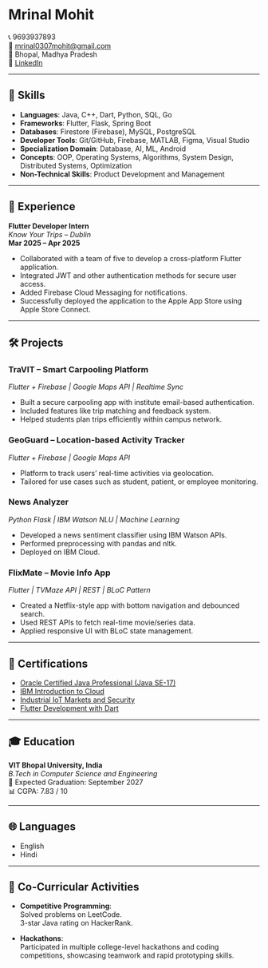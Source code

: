 # Mrinal Mohit

📞 9693937893  
📧 mrinal0307mohit@gmail.com  
📍 Bhopal, Madhya Pradesh  
🔗 [LinkedIn](https://www.linkedin.com/in/mrinal-mohit-647778289/)

---

## 🔧 Skills

- **Languages**: Java, C++, Dart, Python, SQL, Go  
- **Frameworks**: Flutter, Flask, Spring Boot  
- **Databases**: Firestore (Firebase), MySQL, PostgreSQL  
- **Developer Tools**: Git/GitHub, Firebase, MATLAB, Figma, Visual Studio  
- **Specialization Domain**: Database, AI, ML, Android  
- **Concepts**: OOP, Operating Systems, Algorithms, System Design, Distributed Systems, Optimization  
- **Non-Technical Skills**: Product Development and Management  

---

## 💼 Experience

**Flutter Developer Intern**  
*Know Your Trips – Dublin*  
**Mar 2025 – Apr 2025**  
- Collaborated with a team of five to develop a cross-platform Flutter application.  
- Integrated JWT and other authentication methods for secure user access.  
- Added Firebase Cloud Messaging for notifications.  
- Successfully deployed the application to the Apple App Store using Apple Store Connect.

---

## 🛠 Projects

### **TraVIT – Smart Carpooling Platform**  
*Flutter + Firebase | Google Maps API | Realtime Sync*  
- Built a secure carpooling app with institute email-based authentication.  
- Included features like trip matching and feedback system.  
- Helped students plan trips efficiently within campus network.

### **GeoGuard – Location-based Activity Tracker**  
*Flutter + Firebase | Google Maps API*  
- Platform to track users’ real-time activities via geolocation.  
- Tailored for use cases such as student, patient, or employee monitoring.

### **News Analyzer**  
*Python Flask | IBM Watson NLU | Machine Learning*  
- Developed a news sentiment classifier using IBM Watson APIs.  
- Performed preprocessing with pandas and nltk.  
- Deployed on IBM Cloud.

### **FlixMate – Movie Info App**  
*Flutter | TVMaze API | REST | BLoC Pattern*  
- Created a Netflix-style app with bottom navigation and debounced search.  
- Used REST APIs to fetch real-time movie/series data.  
- Applied responsive UI with BLoC state management.

---

## 📜 Certifications

- [Oracle Certified Java Professional (Java SE-17)](https://-/)  
- [IBM Introduction to Cloud](https://courses.adroitprolearn.skillsnetwork.site/certificates/d653b63a76d94c7f94488bff211ddcc6)  
- [Industrial IoT Markets and Security](https://www.coursera.org/account/accomplishments/verify/482WRKQOJKY3)  
- [Flutter Development with Dart](https://www.udemy.com/certificate/UC-000c5650-069e-4709-b83e-8b1f4f945496/)

---

## 🎓 Education

**VIT Bhopal University, India**  
*B.Tech in Computer Science and Engineering*  
📅 Expected Graduation: September 2027  
📊 CGPA: 7.83 / 10

---

## 🌐 Languages

- English  
- Hindi

---

## 📌 Co-Curricular Activities

- **Competitive Programming**:  
  Solved problems on LeetCode.  
  3-star Java rating on HackerRank.  

- **Hackathons**:  
  Participated in multiple college-level hackathons and coding competitions, showcasing teamwork and rapid prototyping skills.


